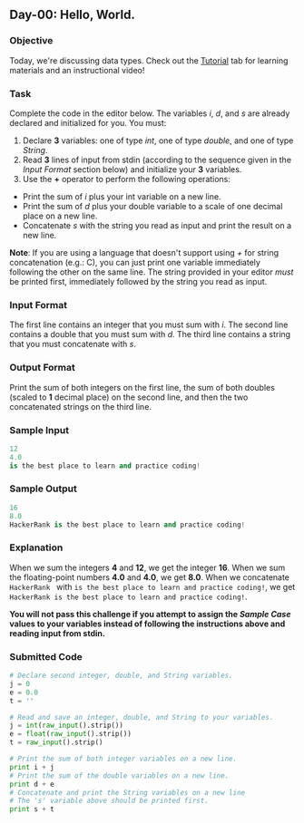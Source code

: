 ## Day-00: Hello, World.
### Objective 
Today, we're discussing data types. Check out the [Tutorial](https://www.hackerrank.com/challenges/30-hello-world/tutorial) tab for learning materials and an instructional video!

### Task 
Complete the code in the editor below. The variables *i*, *d*, and *s* are already declared and initialized for you. You must:  
1. Declare **3** variables: one of type *int*, one of type *double*, and one of type *String*.  
2. Read **3** lines of input from stdin (according to the sequence given in the *Input Format* section below) and initialize your **3** variables.  
3. Use the **+** operator to perform the following operations:
+ Print the sum of *i* plus your int variable on a new line.
+ Print the sum of *d* plus your double variable to a scale of one decimal place on a new line.
+ Concatenate *s* with the string you read as input and print the result on a new line.  

**Note**: If you are using a language that doesn't support using *+* for string concatenation (e.g.: C), you can just print one variable immediately following the other on the same line. The string provided in your editor *must* be printed first, immediately followed by the string you read as input.

### Input Format
The first line contains an integer that you must sum with *i*. 
The second line contains a double that you must sum with *d*. 
The third line contains a string that you must concatenate with *s*.

### Output Format
Print the sum of both integers on the first line, the sum of both doubles (scaled to **1** decimal place) on the second line, and then the two concatenated strings on the third line.

### Sample Input
```python
12
4.0
is the best place to learn and practice coding!
```

### Sample Output
```python
16
8.0
HackerRank is the best place to learn and practice coding!
```

### Explanation
When we sum the integers **4** and **12**, we get the integer **16**. 
When we sum the floating-point numbers **4.0** and **4.0**, we get **8.0**. 
When we concatenate `HackerRank ` with `is the best place to learn and practice coding!`, we get `HackerRank is the best place to learn and practice coding!`.  

**You will not pass this challenge if you attempt to assign the *Sample Case* values to your variables instead of following the instructions above and reading input from stdin.**

### Submitted Code
```python
# Declare second integer, double, and String variables.
j = 0
e = 0.0
t = ''

# Read and save an integer, double, and String to your variables.
j = int(raw_input().strip())
e = float(raw_input().strip())
t = raw_input().strip()

# Print the sum of both integer variables on a new line.
print i + j
# Print the sum of the double variables on a new line.
print d + e
# Concatenate and print the String variables on a new line
# The 's' variable above should be printed first.
print s + t
```